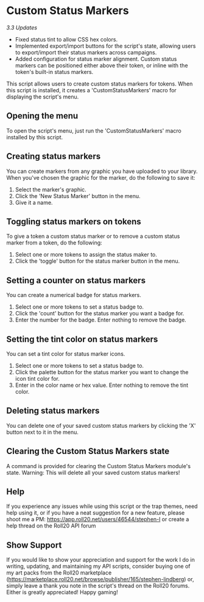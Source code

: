 # Custom Status Markers

_3.3 Updates_
* Fixed status tint to allow CSS hex colors.
* Implemented export/import buttons for the script's state, allowing users to export/import their status markers across campaigns.
* Added configuration for status marker alignment. Custom status markers can be positioned either above their token, or inline with the token's built-in status markers.

This script allows users to create custom status markers for tokens.
When this script is installed, it creates a 'CustomStatusMarkers' macro for
displaying the script's menu.

## Opening the menu

To open the script's menu, just run the 'CustomStatusMarkers' macro installed
by this script.

## Creating status markers

You can create markers from any graphic you have uploaded to your library. When you've
chosen the graphic for the marker, do the following to save it:
1) Select the marker's graphic.
2) Click the 'New Status Marker' button in the menu.
3) Give it a name.

## Toggling status markers on tokens

To give a token a custom status marker or to remove a custom status marker from
a token, do the following:
1) Select one or more tokens to assign the status maker to.
2) Click the 'toggle' button for the status marker button in the menu.

## Setting a counter on status markers

You can create a numerical badge for status markers.
1) Select one or more tokens to set a status badge to.
2) Click the 'count' button for the status marker you want a badge for.
3) Enter the number for the badge. Enter nothing to remove the badge.

## Setting the tint color on status markers

You can set a tint color for status marker icons.
1) Select one or more tokens to set a status badge to.
2) Click the palette button for the status marker you want to change the icon tint color for.
3) Enter in the color name or hex value. Enter nothing to remove the tint color.

## Deleting status markers

You can delete one of your saved custom status markers by clicking the 'X'
button next to it in the menu.

## Clearing the Custom Status Markers state

A command is provided for clearing the Custom Status Markers module's state.
Warning: This will delete all your saved custom status markers!

## Help

If you experience any issues while using this script or the trap themes,
need help using it, or if you have a neat suggestion for a new feature,
please shoot me a PM:
https://app.roll20.net/users/46544/stephen-l
or create a help thread on the Roll20 API forum

## Show Support

If you would like to show your appreciation and support for the work I do in writing,
updating, and maintaining my API scripts, consider buying one of my art packs from the Roll20 marketplace (https://marketplace.roll20.net/browse/publisher/165/stephen-lindberg)
or, simply leave a thank you note in the script's thread on the Roll20 forums.
Either is greatly appreciated! Happy gaming!

